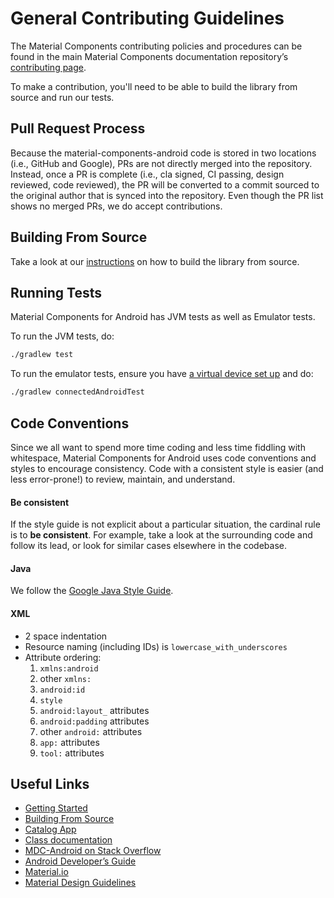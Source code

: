 <!--docs:
title: "Contributing"
layout: landing
section: docs
path: /docs/contributing/
-->

# General Contributing Guidelines

The Material Components contributing policies and procedures can be found in the
main Material Components documentation repository’s
[contributing page](https://github.com/material-components/material-components/blob/develop/CONTRIBUTING.md).

To make a contribution, you'll need to be able to build the library from source
and run our tests.

## Pull Request Process

Because the material-components-android code is stored in two locations (i.e.,
GitHub and Google), PRs are not directly merged into the repository. Instead,
once a PR is complete (i.e., cla signed, CI passing, design reviewed, code
reviewed), the PR will be converted to a commit sourced to the original author
that is synced into the repository. Even though the PR list shows no merged PRs,
we do accept contributions.

## Building From Source

Take a look at our [instructions](building-from-source.md) on how to build the
library from source.

## Running Tests

Material Components for Android has JVM tests as well as Emulator tests.

To run the JVM tests, do:

```sh
./gradlew test
```

To run the emulator tests, ensure you have
[a virtual device set up](https://developer.android.com/studio/run/managing-avds.html)
and do:

```sh
./gradlew connectedAndroidTest
```

## Code Conventions

Since we all want to spend more time coding and less time fiddling with
whitespace, Material Components for Android uses code conventions and styles to
encourage consistency. Code with a consistent style is easier (and less
error-prone!) to review, maintain, and understand.

#### Be consistent

If the style guide is not explicit about a particular situation, the cardinal
rule is to **be consistent**. For example, take a look at the surrounding code
and follow its lead, or look for similar cases elsewhere in the codebase.

#### Java

We follow the
[Google Java Style Guide](https://google.github.io/styleguide/javaguide.html).

#### XML

-   2 space indentation
-   Resource naming (including IDs) is `lowercase_with_underscores`
-   Attribute ordering:
    1.  `xmlns:android`
    2.  other `xmlns:`
    3.  `android:id`
    4.  `style`
    5.  `android:layout_` attributes
    6.  `android:padding` attributes
    7.  other `android:` attributes
    8.  `app:` attributes
    9.  `tool:` attributes

## Useful Links

-   [Getting Started](getting-started.md)
-   [Building From Source](building-from-source.md)
-   [Catalog App](catalog-app.md)
-   [Class documentation](https://developer.android.com/reference/com/google/android/material/classes)
-   [MDC-Android on Stack Overflow](https://www.stackoverflow.com/questions/tagged/material-components+android)
-   [Android Developer’s Guide](https://developer.android.com/training/material/index.html)
-   [Material.io](https://www.material.io)
-   [Material Design Guidelines](https://material.google.com)
